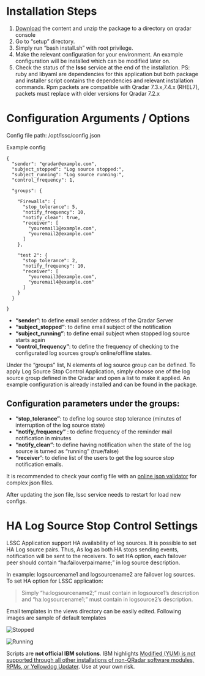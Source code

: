 # Installation Steps
1. [Download](https://github.com/semsaksoy/lssc/archive/refs/tags/LSSCv1.1.zip "Download") the content and unzip the package to a directory on qradar console
2. Go to “setup” directory.
3. Simply run “bash install.sh” with root privilege.
4. Make the relevant configuration for your environment. An example configuration will be installed which can be modified later on. 
5. Check the status of the **lssc** service at the end of the installation. 
PS: ruby and libyaml are dependencies for this application but both package and installer script contains the dependencies and relevant installation commands. Rpm packets are compatible with Qradar 7.3.x,7.4.x (RHEL7), packets must replace with older versions for Qradar 7.2.x

# Configuration Arguments / Options
Config file path: /opt/lssc/config.json

Example config


    {
      "sender": "qradar@example.com",
      "subject_stopped": "Log source stopped:",
      "subject_running": "Log source running:",
      "control_frequency": 1,
    
      "groups": {
    
        "Firewalls": {
          "stop_tolerance": 5,
          "notify_frequency": 10,
          "notify_clean": true,
          "receiver": [
            "youremail1@example.com",
            "youremail2@example.com"
          ]
        },
    
        "test 2": {
          "stop_tolerance": 2,
          "notify_frequency": 10,
          "receiver": [
            "youremail3@example.com",
            "youremail4@example.com"
          ]
        }
      }
      
    }


- **“sender**”: to define email sender address of the Qradar Server
- **“subject_stopped”**: to define email subject of the notification 
- **“subject_running”**: to define email subject when stopped log source starts again
-  **“control_frequency”**: to define the frequency of checking to the configurated log sources group’s online/offline states.


Under the “groups” list, N elements of log source group can be defined. To apply Log Source Stop 
Control Application, simply choose one of the log source group defined in the Qradar and open a list to 
make it applied. An example configuration is already installed and can be found in the package.

## Configuration parameters under the groups:

- **“stop_tolerance”**: to define log source stop tolerance (minutes of interruption of the log source state)
- **“notify_frequency”** : to define frequency of the reminder mail notification in minutes
- **“notify_clean”**: to define having notification when the state of the log source is turned as “running” (true/false)
- **“receiver**”: to define list of the users to get the log source stop notification emails.


It is recommended to check your config file with an [online json validator](https://www.google.com/search?q=online+json+validator "online json validator") for complex json files.

After updating the json file, lssc service needs to restart for load new configs.

# HA Log Source Stop Control Settings

LSSC Application support HA availability of log sources. It is possible to set HA Log source pairs. Thus, As log as both HA stops sending events, notification will be sent to the receivers. To set HA option, each failover peer should contain “ha:failoverpairname;” in log source description. 

 In example: logsourcename1 and logsourcename2 are failover log sources. To set HA option for LSSC application:
 
> Simply “ha:logsourcename2;” must contain in logsource1’s description and “ha:logsourcename1;” must contain in logsource2’s description.


Email templates in the views directory can be easily edited. Following images are sample of default templates

![Stopped](https://user-images.githubusercontent.com/1064270/122638517-29b58f80-d0fd-11eb-85b6-31f5221abde1.png "Stopped")

![Running](https://user-images.githubusercontent.com/1064270/122638516-291cf900-d0fd-11eb-86bc-2e59e29e6824.png "Running")



Scripts are **not official IBM solutions**. IBM highlights [Modified (YUM) is not supported through all other installations of non-QRadar software modules, RPMs, or Yellowdog Updater](https://www-01.ibm.com/support/docview.wss?uid=swg21991208). Use at your own risk.
